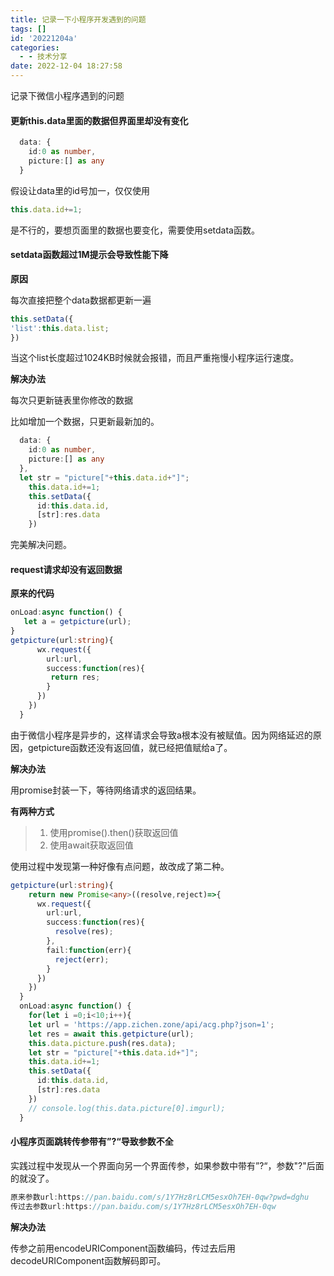 ```yaml
---
title: 记录一下小程序开发遇到的问题
tags: []
id: '20221204a'
categories:
  - - 技术分享
date: 2022-12-04 18:27:58
---
```


记录下微信小程序遇到的问题

#### 更新this.data里面的数据但界面里却没有变化

```typescript
  data: {
    id:0 as number,
    picture:[] as any
  }
```

假设让data里的id号加一，仅仅使用

```typescript
this.data.id+=1;
```

是不行的，要想页面里的数据也要变化，需要使用setdata函数。

#### setdata函数超过1M提示会导致性能下降

**原因**

每次直接把整个data数据都更新一遍

```typescript
this.setData({
'list':this.data.list;
})
```

当这个list长度超过1024KB时候就会报错，而且严重拖慢小程序运行速度。

**解决办法**

每次只更新链表里你修改的数据

比如增加一个数据，只更新最新加的。

```typescript
  data: {
    id:0 as number,
    picture:[] as any
  },
  let str = "picture["+this.data.id+"]";
    this.data.id+=1;
    this.setData({
      id:this.data.id,
      [str]:res.data
    })
```

完美解决问题。

#### request请求却没有返回数据

**原来的代码**

```typescript
onLoad:async function() {
   let a = getpicture(url);
}
getpicture(url:string){
      wx.request({
        url:url,
        success:function(res){
         return res;
        }
      })
    })
  }
```

由于微信小程序是异步的，这样请求会导致a根本没有被赋值。因为网络延迟的原因，getpicture函数还没有返回值，就已经把值赋给a了。

**解决办法**

用promise封装一下，等待网络请求的返回结果。

**有两种方式**

> 1.  使用promise().then()获取返回值
> 2.  使用await获取返回值

使用过程中发现第一种好像有点问题，故改成了第二种。

```typescript
getpicture(url:string){
    return new Promise<any>((resolve,reject)=>{
      wx.request({
        url:url,
        success:function(res){
          resolve(res);
        },
        fail:function(err){
          reject(err);
        }
      })
    })
  }
  onLoad:async function() {
    for(let i =0;i<10;i++){
    let url = 'https://app.zichen.zone/api/acg.php?json=1';
    let res = await this.getpicture(url);
    this.data.picture.push(res.data);
    let str = "picture["+this.data.id+"]";
    this.data.id+=1;
    this.setData({
      id:this.data.id,
      [str]:res.data
    })
    // console.log(this.data.picture[0].imgurl);
  }
```

#### 小程序页面跳转传参带有”?“导致参数不全

实践过程中发现从一个界面向另一个界面传参，如果参数中带有”?“，参数"?"后面的就没了。

```typescript
原来参数url:https://pan.baidu.com/s/1Y7Hz8rLCM5esxOh7EH-0qw?pwd=dghu
传过去参数url:https://pan.baidu.com/s/1Y7Hz8rLCM5esxOh7EH-0qw
```

**解决办法**

传参之前用encodeURIComponent函数编码，传过去后用decodeURIComponent函数解码即可。